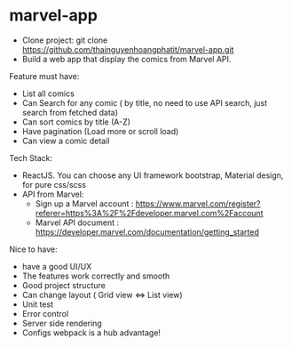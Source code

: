 # marvel-app
* Clone project: git clone https://github.com/thainguyenhoangphatit/marvel-app.git
* Build a web app that display the comics from Marvel API.

Feature must have:
- List all comics
- Can Search for any comic ( by title, no need to use API search, just search from fetched data)
- Can sort comics by title (A-Z)
- Have  pagination (Load more or scroll load)
- Can view a comic detail

Tech Stack:
- ReactJS. You can choose any UI framework bootstrap, Material design, for pure css/scss
- API from Marvel:
   + Sign up a Marvel account :    https://www.marvel.com/register?referer=https%3A%2F%2Fdeveloper.marvel.com%2Faccount        
   + Marvel API document : https://developer.marvel.com/documentation/getting_started

 Nice to have:
- have a good UI/UX 
- The features work correctly and smooth
- Good project structure
- Can change layout ( Grid view <=> List view)
- Unit test
- Error control
- Server side rendering
- Configs webpack is a hub advantage!
